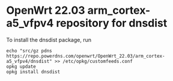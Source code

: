 OpenWrt 22.03 arm_cortex-a5_vfpv4 repository for dnsdist
========

To install the dnsdist package, run

```
echo "src/gz pdns https://repo.powerdns.com/openwrt/OpenWrt_22.03/arm_cortex-a5_vfpv4/dnsdist" >> /etc/opkg/customfeeds.conf
opkg update
opkg install dnsdist
```

